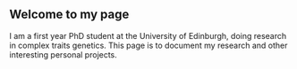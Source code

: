 ## Welcome to my page

I am a first year PhD student at the University of Edinburgh, doing research in complex traits genetics. This page is to document my research and other interesting personal projects.

## 

